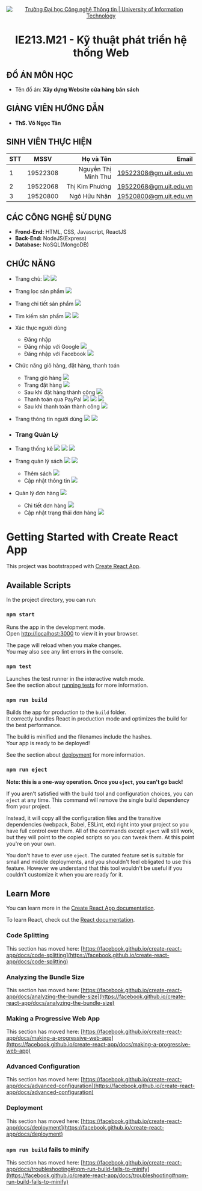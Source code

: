 <p align="center">
  <a href="https://www.uit.edu.vn/" title="Trường Đại học Công nghệ Thông tin" style="border: 5;">
    <img src="https://i.imgur.com/WmMnSRt.png" alt="Trường Đại học Công nghệ Thông tin | University of Information Technology">
  </a>
</p>

<!-- Title -->
<h1 align="center"><b>IE213.M21 - Kỹ thuật phát triển hệ thống Web</b></h1>

## ĐỒ ÁN MÔN HỌC
* Tên đồ án: **Xây dựng Website cửa hàng bán sách**

## GIẢNG VIÊN HƯỚNG DẪN
* **ThS. Võ Ngọc Tân**


## SINH VIÊN THỰC HIỆN
| STT    | MSSV          | Họ và Tên              |  Email                   |
| ------ |:-------------:| ----------------------:| -------------------------:
| 1      | 19522308      | Nguyễn Thị Minh Thư    | 19522308@gm.uit.edu.vn   |
| 2      | 19522068      | Thị Kim Phương         | 19522068@gm.uit.edu.vn   |
| 3      | 19520800      | Ngô Hữu Nhân           | 19520800@gm.uit.edu.vn   |

## CÁC CÔNG NGHỆ SỬ DỤNG

- **Frond-End:** HTML, CSS, Javascript, ReactJS
- **Back-End:** NodeJS(Express)
- **Database:** NoSQL(MongoDB)

## CHỨC NĂNG

- Trang chủ:
    ![](https://res.cloudinary.com/dbynglvwk/image/upload/v1654943599/ie213/Capture1_h80noq.png)
    ![](https://res.cloudinary.com/dbynglvwk/image/upload/v1654943598/ie213/Capture2_kyv3k0.png)
- Trang lọc sản phẩm
    ![](https://res.cloudinary.com/dbynglvwk/image/upload/v1654943598/ie213/Capture3_tpgikm.png)
- Trang chi tiết sản phẩm
    ![](https://res.cloudinary.com/dbynglvwk/image/upload/v1654943597/ie213/Capture4_zcfctj.png)
- Tìm kiếm sản phẩm
    ![](https://res.cloudinary.com/dbynglvwk/image/upload/v1655466125/ie213/Capture3_lmbywi.png)
    ![](https://res.cloudinary.com/dbynglvwk/image/upload/v1654943597/ie213/Capture5_oc1d63.png)

- Xác thực người dùng
    - Đăng nhập
    - Đăng nhập với Google
    ![](https://res.cloudinary.com/dbynglvwk/image/upload/v1654943920/ie213/Capture6_ddfeec.png)
    - Đăng nhập với Facebook
    ![](https://res.cloudinary.com/dbynglvwk/image/upload/v1654943920/ie213/Capture7_pe2szd.png)


- Chức năng giỏ hàng, đặt hàng, thanh toán
    - Trang giỏ hàng
    ![](https://res.cloudinary.com/dbynglvwk/image/upload/v1655350339/ie213/Capture1_swjonr.png)
    - Trang đặt hàng
    ![](https://res.cloudinary.com/dbynglvwk/image/upload/v1655350339/ie213/Capture2_vlwjq0.png)
    - Sau khi đặt hàng thành công
    ![](https://res.cloudinary.com/dbynglvwk/image/upload/v1655350339/ie213/Capture3_orrx37.png)
    - Thanh toán qua PayPal
    ![](https://res.cloudinary.com/dbynglvwk/image/upload/v1655350339/ie213/Capture4_ou6j25.png)
    ![](https://res.cloudinary.com/dbynglvwk/image/upload/v1655350339/ie213/Capture5_ygryst.png)
    ![](https://res.cloudinary.com/dbynglvwk/image/upload/v1655350340/ie213/Capture6_gp8ldv.png)
    - Sau khi thanh toán thành công
    ![](https://res.cloudinary.com/dbynglvwk/image/upload/v1655350341/ie213/Capture7_m8thhe.png)


- Trang thông tin người dùng
    ![](https://res.cloudinary.com/dbynglvwk/image/upload/v1654943920/ie213/Capture8_y11khn.png)
    ![](https://res.cloudinary.com/dbynglvwk/image/upload/v1654943920/ie213/Capture9_fdsko1.png)

- ### **Trang Quản Lý**
- Trang thống kê
    ![](https://res.cloudinary.com/dbynglvwk/image/upload/v1655466124/ie213/Capture4_zk1dpe.png)
    ![](https://res.cloudinary.com/dbynglvwk/image/upload/v1655466124/ie213/Capture5_tbhb2p.png)
    ![](https://res.cloudinary.com/dbynglvwk/image/upload/v1655466124/ie213/Capture6_invckk.png)
- Trang quản lý sách
    ![](https://res.cloudinary.com/dbynglvwk/image/upload/v1654944198/ie213/Capture12_ezvvik.png)
    ![](https://res.cloudinary.com/dbynglvwk/image/upload/v1654944198/ie213/Capture13_tjjhau.png)
    - Thêm sách
    ![](https://res.cloudinary.com/dbynglvwk/image/upload/v1654944198/ie213/Capture14_ldhbfd.png)
    - Cập nhật thông tin
    ![](https://res.cloudinary.com/dbynglvwk/image/upload/v1654944199/ie213/Capture15_cjzfh0.png)

- Quản lý đơn hàng
    ![](https://res.cloudinary.com/dbynglvwk/image/upload/v1655466124/ie213/Capture1_gblsyf.png)
    - Chi tiết đơn hàng
    ![](https://res.cloudinary.com/dbynglvwk/image/upload/v1655466124/ie213/Capture2_knqd7r.png)
    - Cập nhật trạng thái đơn hàng
    ![](https://res.cloudinary.com/dbynglvwk/image/upload/v1655466370/ie213/Capture7_k9oes3.png)


# Getting Started with Create React App

This project was bootstrapped with [Create React App](https://github.com/facebook/create-react-app).

## Available Scripts

In the project directory, you can run:

### `npm start`

Runs the app in the development mode.\
Open [http://localhost:3000](http://localhost:3000) to view it in your browser.

The page will reload when you make changes.\
You may also see any lint errors in the console.

### `npm test`

Launches the test runner in the interactive watch mode.\
See the section about [running tests](https://facebook.github.io/create-react-app/docs/running-tests) for more information.

### `npm run build`

Builds the app for production to the `build` folder.\
It correctly bundles React in production mode and optimizes the build for the best performance.

The build is minified and the filenames include the hashes.\
Your app is ready to be deployed!

See the section about [deployment](https://facebook.github.io/create-react-app/docs/deployment) for more information.

### `npm run eject`

**Note: this is a one-way operation. Once you `eject`, you can't go back!**

If you aren't satisfied with the build tool and configuration choices, you can `eject` at any time. This command will remove the single build dependency from your project.

Instead, it will copy all the configuration files and the transitive dependencies (webpack, Babel, ESLint, etc) right into your project so you have full control over them. All of the commands except `eject` will still work, but they will point to the copied scripts so you can tweak them. At this point you're on your own.

You don't have to ever use `eject`. The curated feature set is suitable for small and middle deployments, and you shouldn't feel obligated to use this feature. However we understand that this tool wouldn't be useful if you couldn't customize it when you are ready for it.

## Learn More

You can learn more in the [Create React App documentation](https://facebook.github.io/create-react-app/docs/getting-started).

To learn React, check out the [React documentation](https://reactjs.org/).

### Code Splitting

This section has moved here: [https://facebook.github.io/create-react-app/docs/code-splitting](https://facebook.github.io/create-react-app/docs/code-splitting)

### Analyzing the Bundle Size

This section has moved here: [https://facebook.github.io/create-react-app/docs/analyzing-the-bundle-size](https://facebook.github.io/create-react-app/docs/analyzing-the-bundle-size)

### Making a Progressive Web App

This section has moved here: [https://facebook.github.io/create-react-app/docs/making-a-progressive-web-app](https://facebook.github.io/create-react-app/docs/making-a-progressive-web-app)

### Advanced Configuration

This section has moved here: [https://facebook.github.io/create-react-app/docs/advanced-configuration](https://facebook.github.io/create-react-app/docs/advanced-configuration)

### Deployment

This section has moved here: [https://facebook.github.io/create-react-app/docs/deployment](https://facebook.github.io/create-react-app/docs/deployment)

### `npm run build` fails to minify

This section has moved here: [https://facebook.github.io/create-react-app/docs/troubleshooting#npm-run-build-fails-to-minify](https://facebook.github.io/create-react-app/docs/troubleshooting#npm-run-build-fails-to-minify)
